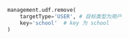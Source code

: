 ```python
management.udf.remove(
    targetType='USER', # 目标类型为用户
    key='school'  # key 为 school
)
```

```csharp

```
